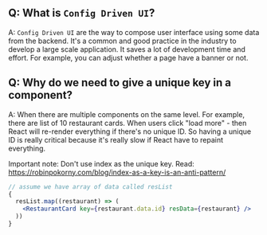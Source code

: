 ## Q: What is `Config Driven UI`?

A: `Config Driven UI` are the way to compose user interface using some data from the backend. It's a common and good practice in the industry to develop a large scale application. It saves a lot of development time and effort. For example, you can adjust whether a page have a banner or not.

## Q: Why do we need to give a unique key in a component?

A: When there are multiple components on the same level. For example, there are list of 10 restaurant cards. When users click "load more" - then React will re-render everything if there's no unique ID. So having a unique ID is really critical because it's really slow if React have to repaint everything.

Important note: Don't use index as the unique key. Read: https://robinpokorny.com/blog/index-as-a-key-is-an-anti-pattern/

```jsx
// assume we have array of data called resList
{
  resList.map((restaurant) => (
    <RestaurantCard key={restaurant.data.id} resData={restaurant} />
  ))
}
```
